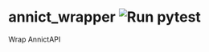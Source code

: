 # annict_wrapper <img alt="Run pytest" src="https://github.com/naoyasugita/annict_wrapper/workflows/Run pytest/badge.svg"></a>

Wrap AnnictAPI
